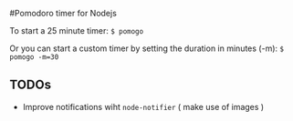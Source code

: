 #Pomodoro timer for Nodejs

To start a 25 minute timer:
`$ pomogo`

Or you can start a custom timer by setting the duration in minutes (-m):
`$ pomogo -m=30`


## TODOs
- Improve notifications wiht `node-notifier` ( make use of images )

